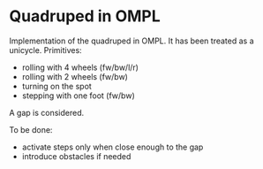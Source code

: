 # Quadruped in OMPL

Implementation of the quadruped in OMPL. It has been treated as a unicycle. Primitives:
- rolling with 4 wheels (fw/bw/l/r)
- rolling with 2 wheels (fw/bw)
- turning on the spot
- stepping with one foot (fw/bw)


A gap is considered.

To be done:
- activate steps only when close enough to the gap
- introduce obstacles if needed
